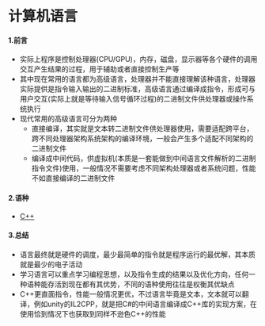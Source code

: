 # 计算机语言

#### 1.前言

- 实际上程序是控制处理器(CPU/GPU)，内存，磁盘，显示器等各个硬件的调用交互产生结果的过程，用于辅助或者直接控制生产等
- 其中现在常用的语言都为高级语言，处理器并不能直接理解该种语言，处理器实际提供是指令输入输出的二进制标准，高级语言通过编译成指令，形成可与用户交互(实际上就是等待输入信号循环过程)的二进制文件供处理器或操作系统执行
- 现代常用的高级语言可分为两种
  - 直接编译，其实就是文本转二进制文件供处理器使用，需要适配跨平台，跨不同处理器架构系统架构的编译环境，一般会产生多个适配不同架构的二进制文件
  - 编译成中间代码，供虚拟机(本质是一套能做到中间语言文件解析的二进制指令文件)使用，一般情况不需要考虑不同架构处理器或者系统问题，性能不如直接编译的二进制文件

#### 2.语种

- [C++](Cpp\CPP.md)

#### 3.总结

- 语言最终就是硬件的调度，最少最简单的指令就是程序运行的最优解，其本质就是最少的电子活动
- 学习语言可以重点学习编程思想，以及指令生成的结果以及优化方向，任何一种语种能存活到现在都有其优势，不同的语种使用往往是权衡其优缺点
- C++更直面指令，性能一般情况更优，不过语言毕竟是文本，文本就可以翻译，例如unity的IL2CPP，就是把C#的中间语言编译成C++库的实现方案，在使用恰到情况下也获取到同样不逊色C++的性能